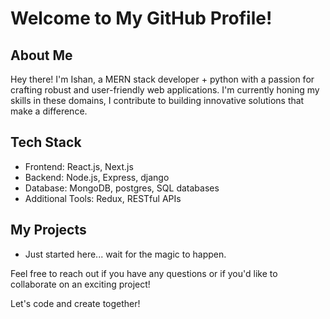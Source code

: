 # Welcome to My GitHub Profile!

## About Me

Hey there! I'm Ishan, a MERN stack developer + python with a passion for crafting robust and user-friendly web applications. I'm currently honing my skills in these domains, I contribute to building innovative solutions that make a difference.

## Tech Stack

- Frontend: React.js, Next.js
- Backend: Node.js, Express, django
- Database: MongoDB, postgres, SQL databases
- Additional Tools: Redux, RESTful APIs

## My Projects

- Just started here... wait for the magic to happen.


Feel free to reach out if you have any questions or if you'd like to collaborate on an exciting project!

Let's code and create together!
